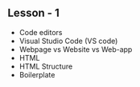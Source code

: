 <!-- https://www.figma.com/design/5EstSvR4MiCympRmlJp229/%D0%BF%D0%BE%D0%B4%D0%B1%D0%BE%D1%80-%D0%BF%D0%B5%D1%80%D1%81%D0%BE%D0%BD%D0%B0%D0%BB%D0%B0?node-id=0-1&p=f&t=82v4SVvuRs3G6FnE-0 -->

## Lesson - 1

- Code editors
- Visual Studio Code (VS code)
- Webpage vs Website vs Web-app
- HTML
- HTML Structure
- Boilerplate
